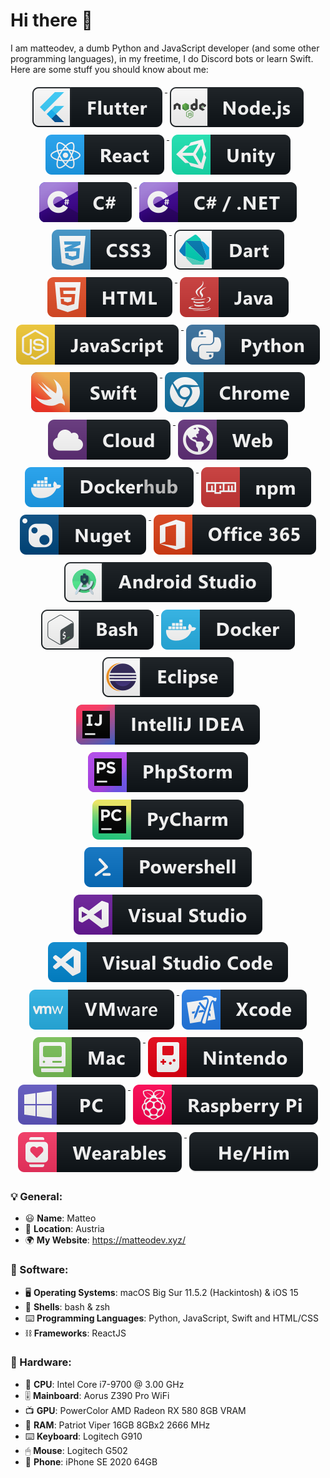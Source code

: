 # Hi there 👋

I am matteodev, a dumb Python and JavaScript developer (and some other programming languages), in my freetime, I do Discord bots or learn Swift. Here are some stuff you should know about me:

<p align="center">
<a href="#">
 <img src="https://raw.githubusercontent.com/MikeCodesDotNET/ColoredBadges/master/svg/dev/frameworks/flutter.svg" alt="flutter" style="vertical-align:top; margin:6px 4px">
</a>  

 <a href="#">
    <img src="svg/dev/frameworks/nodejs.svg" alt="nodejs" style="vertical-align:top; margin:6px 4px">
</a> 

<a href="#">
    <img src="svg/dev/frameworks/react.svg" alt="react" style="vertical-align:top; margin:6px 4px">
</a>

<a href="#">
    <img src="svg/dev/frameworks/unity.svg" alt="unity" style="vertical-align:top; margin:6px 4px">
</a>

<a href="#">
    <img src="svg/dev/languages/csharp.svg" alt="csharp" style="vertical-align:top; margin:6px 4px">
</a>  

<a href="#">
    <img src="svg/dev/languages/csharp_dotnet.svg" alt="csharp_dotnet" style="vertical-align:top; margin:6px 4px">
</a>  

<a href="#">
    <img src="svg/dev/languages/css3.svg" alt="css3" style="vertical-align:top; margin:6px 4px">
</a>  

<a href="#">
    <img src="svg/dev/languages/dart_colour.svg" alt="dart_colour" style="vertical-align:top; margin:6px 4px">
</a>

<a href="#">
    <img src="svg/dev/languages/html.svg" alt="html" style="vertical-align:top; margin:6px 4px">
</a>  

<a href="#">
    <img src="svg/dev/languages/java.svg" alt="java" style="vertical-align:top; margin:6px 4px">
</a>  

<a href="#">
    <img src="svg/dev/languages/js.svg" alt="js" style="vertical-align:top; margin:6px 4px">
</a>  

<a href="#">
    <img src="svg/dev/languages/python.svg" alt="python" style="vertical-align:top; margin:6px 4px">
</a>

<a href="#">
    <img src="svg/dev/languages/swift.svg" alt="swift" style="vertical-align:top; margin:6px 4px">
</a>

<a href="#">
    <img src="svg/dev/misc/chrome.svg" alt="chrome" style="vertical-align:top; margin:6px 4px">
</a>  

<a href="#">
    <img src="svg/dev/misc/cloud.svg" alt="cloud" style="vertical-align:top; margin:6px 4px">
</a>

<a href="#">
    <img src="svg/dev/misc/web.svg" alt="web" style="vertical-align:top; margin:6px 4px">
</a>

<a href="#">
    <img src="svg/dev/services/dockerhub.svg" alt="dockerhub" style="vertical-align:top; margin:6px 4px">
</a>

<a href="#">
    <img src="svg/dev/services/npm.svg" alt="npm" style="vertical-align:top; margin:6px 4px">
</a> 

<a href="#">
    <img src="svg/dev/services/nuget.svg" alt="nuget" style="vertical-align:top; margin:6px 4px">
</a> 

<a href="#">
    <img src="svg/dev/services/office_365.svg" alt="office 365" style="vertical-align:top; margin:6px 4px">
</a>

<a href="#">
    <img src="svg/dev/tools/android_studio_colour.svg" alt="android_studio_colour" style="vertical-align:top; margin:6px 4px">
</a> 

<a href="#">
    <img src="svg/dev/tools/bash.svg" alt="bash" style="vertical-align:top; margin:6px 4px">
</a> 

<a href="#">
    <img src="svg/dev/tools/docker.svg" alt="docker" style="vertical-align:top; margin:6px 4px">
</a> 

<a href="#">
    <img src="svg/dev/tools/eclipse.svg" alt="eclipse" style="vertical-align:top; margin:6px 4px">
</a>

<a href="#">
    <img src="svg/dev/tools/jetbrains_intellij.svg" alt="jetbrains_intellij" style="vertical-align:top; margin:6px 4px">
</a> 

<a href="#">
    <img src="svg/dev/tools/jetbrains_phpstorm.svg" alt="jetbrains_phpstorm" style="vertical-align:top; margin:6px 4px">
</a> 

<a href="#">
    <img src="svg/dev/tools/jetbrains_pycharm.svg" alt="jetbrains_pycharm" style="vertical-align:top; margin:6px 4px">
</a> 

<a href="#">
    <img src="svg/dev/tools/powershell.svg" alt="powershell" style="vertical-align:top; margin:6px 4px">
</a> 

<a href="#">
    <img src="svg/dev/tools/visualstudio.svg" alt="visualstudio" style="vertical-align:top; margin:6px 4px">
</a> 

<a href="#">
    <img src="svg/dev/tools/visualstudio_code.svg" alt="visualstudio_code" style="vertical-align:top; margin:6px 4px">
</a> 

<a href="#">
    <img src="svg/dev/tools/vmware.svg" alt="vmware" style="vertical-align:top; margin:6px 4px">
</a> 

<a href="#">
    <img src="svg/dev/tools/xcode.svg" alt="xcode" style="vertical-align:top; margin:6px 4px">
</a>

<a href="#">
    <img src="svg/devices/mac.svg" alt="mac" style="vertical-align:top; margin:6px 4px">
</a>  

<a href="#">
    <img src="svg/devices/nintendo.svg" alt="nintendo" style="vertical-align:top; margin:6px 4px">
</a>  

<a href="#">
    <img src="svg/devices/pc.svg" alt="pc" style="vertical-align:top; margin:6px 4px">
</a>

<a href="#">
    <img src="svg/devices/raspberrypi.svg" alt="raspberrypi" style="vertical-align:top; margin:6px 4px">
</a>

<a href="#">
    <img src="svg/devices/wearables.svg" alt="wearables" style="vertical-align:top; margin:6px 4px">
</a>

<a href="#">
    <img src="svg/pronouns/hehim.svg" alt="he / him" style="vertical-align:top; margin:6px 4px">
</a>
</p>

### 💡 General:
- 😃 **Name**: Matteo
- 📌 **Location**: Austria
- 🌍 **My Website**: https://matteodev.xyz/

### 💾 Software:
- 🖥 **Operating Systems**: macOS Big Sur 11.5.2 (Hackintosh) & iOS 15
- 📡 **Shells**: bash & zsh
- ⌨️ **Programming Languages**: Python, JavaScript, Swift and HTML/CSS
- ⛓ **Frameworks**: ReactJS

### 💾 Hardware:
- 🧠 **CPU**: Intel Core i7-9700 @ 3.00 GHz
- 🎚 **Mainboard**: Aorus Z390 Pro WiFi
- 📺 **GPU**: PowerColor AMD Radeon RX 580 8GB VRAM
- 💽 **RAM**: Patriot Viper 16GB 8GBx2 2666 MHz
- ⌨️ **Keyboard**: Logitech G910
- 🖱 **Mouse**: Logitech G502
- 📱 **Phone**: iPhone SE 2020 64GB
